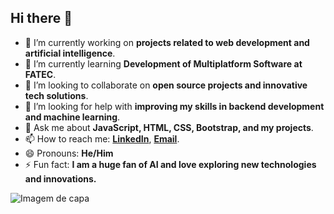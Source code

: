 ## Hi there 👋

<!--
**GabrielLCSouza/GabrielLCSouza** is a ✨ _special_ ✨ repository because its `README.md` (this file) appears on your GitHub profile.

Here are some ideas to get you started:

- 🔭 I’m currently working on ...
- 🌱 I’m currently learning ...
- 👯 I’m looking to collaborate on ...
- 🤔 I’m looking for help with ...
- 💬 Ask me about ...
- 📫 How to reach me: ...
- 😄 Pronouns: ...
- ⚡ Fun fact: ...
-->

- 🔭 I’m currently working on **projects related to web development and artificial intelligence**.
- 🌱 I’m currently learning **Development of Multiplatform Software at FATEC**.
- 👯 I’m looking to collaborate on **open source projects and innovative tech solutions**.
- 🤔 I’m looking for help with **improving my skills in backend development and machine learning**.
- 💬 Ask me about **JavaScript, HTML, CSS, Bootstrap, and my projects**.
- 📫 How to reach me: **[LinkedIn](https://www.linkedin.com/in/gabriellcsouza)**, **[Email](mailto:gabriel@example.com)**.
- 😄 Pronouns: **He/Him**
- ⚡ Fun fact: **I am a huge fan of AI and love exploring new technologies and innovations.**

![Imagem de capa](Presencial/Imagem%20git.READ%20ME.webp)

